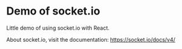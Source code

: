 # Demo of socket.io 

Little demo of using socket.io with React.

About socket.io, visit the documentation: https://socket.io/docs/v4/
